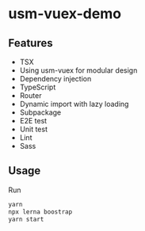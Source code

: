 # usm-vuex-demo

## Features

- TSX
- Using usm-vuex for modular design
- Dependency injection
- TypeScript
- Router
- Dynamic import with lazy loading
- Subpackage
- E2E test
- Unit test
- Lint
- Sass

## Usage

Run
```bash
yarn
npx lerna boostrap
yarn start
```

